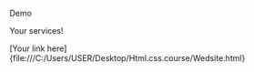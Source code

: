 Demo

Your services!

[Your link here]{file:///C:/Users/USER/Desktop/Html.css.course/Wedsite.html}





